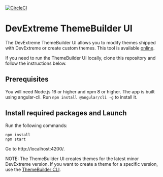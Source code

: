 [![CircleCI](https://circleci.com/gh/DevExpress/ThemeBuilder.svg?style=svg)](https://circleci.com/gh/DevExpress/ThemeBuilder)

# DevExtreme ThemeBuilder UI
 
The DevExtreme ThemeBuilder UI allows you to modify themes shipped with DevExtreme or create custom themes. This tool is available [online](https://devexpress.github.io/ThemeBuilder/).
 
If you need to run the ThemeBuilder UI locally, clone this repository and follow the instructions below.

## Prerequisites

You will need Node.js 16 or higher and npm 8 or higher. The app is built using angular-cli. Run `npm install @angular/cli -g` to install it.

## Install required packages and Launch

Run the following commands:
 
```
npm install
npm start
```

Go to http://localhost:4200/.

NOTE: The ThemeBuilder UI creates themes for the latest minor DevExtreme version. If you want to create a theme for a specific version, use the [ThemeBuilder CLI](https://js.devexpress.com/Documentation/Guide/Common/DevExtreme_CLI/#ThemeBuilder).
